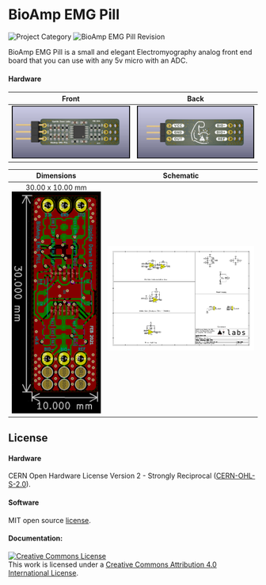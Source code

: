 # BioAmp EMG Pill


![Project Category](https://img.shields.io/badge/Category-Bioelectronics-red) ![BioAmp EMG Pill Revision ](https://img.shields.io/badge/Version-0.6-success)

BioAmp EMG Pill is a small and elegant Electromyography analog front end board that you can use with any 5v micro with an ADC.

#### Hardware

| Front              |  Back |
| :-------------------------: | :-------------------------: |
| ![Upside Down Labs BioAmp EMG Pill front](images/BioAmp-EMG-Pill_front.png)  | ![Upside Down Labs BioAmp EMG Pill back](images/BioAmp-EMG-Pill_back.png) |

| Dimensions              |  Schematic |
| :-------------------------: | :-------------------------: |
| 30.00 x 10.00 mm![Upside Down Labs BioAmp EMG Pill dimensions](images/BioAmp-EMG-Pill_dimensions.png)  | ![Upside Down Labs BioAmp EMG Pill schematic](images/BioAmp-EMG-Pill_schematic.png) |



## License

#### Hardware
CERN Open Hardware License Version 2 - Strongly Reciprocal ([CERN-OHL-S-2.0](https://spdx.org/licenses/CERN-OHL-S-2.0.html)).

#### Software
MIT open source [license](http://opensource.org/licenses/MIT).

#### Documentation:
<a rel="license" href="http://creativecommons.org/licenses/by/4.0/"><img alt="Creative Commons License" style="border-width:0" src="https://i.creativecommons.org/l/by/4.0/88x31.png" /></a><br />This work is licensed under a <a rel="license" href="http://creativecommons.org/licenses/by/4.0/">Creative Commons Attribution 4.0 International License</a>.